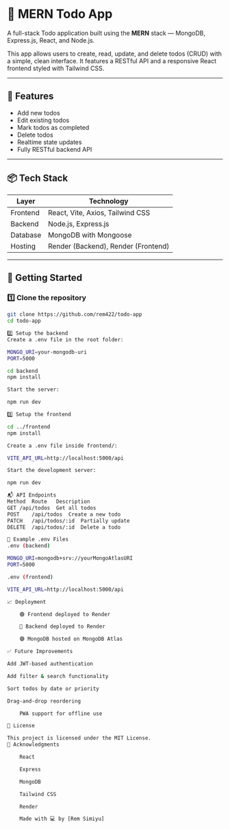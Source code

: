 # 📝 MERN Todo App

A full-stack Todo application built using the **MERN** stack — MongoDB, Express.js, React, and Node.js.

This app allows users to create, read, update, and delete todos (CRUD) with a simple, clean interface. It features a RESTful API and a responsive React frontend styled with Tailwind CSS.

---

## 🚀 Features

- Add new todos
- Edit existing todos
- Mark todos as completed
- Delete todos
- Realtime state updates
- Fully RESTful backend API

---

## 📦 Tech Stack

| Layer     | Technology              |
|-----------|--------------------------|
| Frontend  | React, Vite, Axios, Tailwind CSS |
| Backend   | Node.js, Express.js      |
| Database  | MongoDB with Mongoose    |
| Hosting   | Render (Backend), Render (Frontend)

---

## 🔧 Getting Started

### 1️⃣ Clone the repository

```bash
git clone https://github.com/rem422/todo-app
cd todo-app

2️⃣ Setup the backend
Create a .env file in the root folder:

MONGO_URI=your-mongodb-uri
PORT=5000

cd backend
npm install

Start the server:

npm run dev

3️⃣ Setup the frontend

cd ../frontend
npm install

Create a .env file inside frontend/:

VITE_API_URL=http://localhost:5000/api

Start the development server:

npm run dev

📬 API Endpoints
Method	Route	Description
GET	/api/todos	Get all todos
POST	/api/todos	Create a new todo
PATCH	/api/todos/:id	Partially update
DELETE	/api/todos/:id	Delete a todo

🧪 Example .env Files
.env (backend)

MONGO_URI=mongodb+srv://yourMongoAtlasURI
PORT=5000

.env (frontend)

VITE_API_URL=http://localhost:5000/api

📈 Deployment

    🟢 Frontend deployed to Render

    🔵 Backend deployed to Render

    🟣 MongoDB hosted on MongoDB Atlas

✅ Future Improvements

Add JWT-based authentication

Add filter & search functionality

Sort todos by date or priority

Drag-and-drop reordering

    PWA support for offline use

📄 License

This project is licensed under the MIT License.
🙌 Acknowledgments

    React

    Express

    MongoDB

    Tailwind CSS

    Render

    Made with 💻 by [Rem Simiyu]